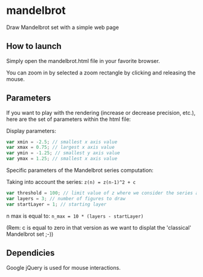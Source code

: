 # mandelbrot
Draw Mandelbrot set with a simple web page

## How to launch
Simply open the mandelbrot.html file in your favorite browser.

You can zoom in by selected a zoom rectangle by clicking and releasing the mouse.

## Parameters
If you want to play with the rendering (increase or decrease precision, etc.), here are the set of parameters within the html file:

Display parameters:
```javascript
var xmin = -2.5; // smallest x axis value
var xmax = 0.75; // largest x axis value
var ymin = -1.25; // smallest y axis value
var ymax = 1.25; // smallest x axis value
```

Specific parameters of the Mandelbrot series computation:

Taking into account the series:
``
z(n) = z(n-1)^2 + c
``

```javascript
var threshold = 100; // limit value of z where we consider the series as divergent
var layers = 3; // number of figures to draw
var startLayer = 1; // starting layer
```

n max is equal to: ```n_max = 10 * (layers - startLayer)```

(Rem: c is equal to zero in that version as we want to displat the 'classical' Mandelbrot set ;-))

## Dependicies
Google jQuery is used for mouse interactions.
